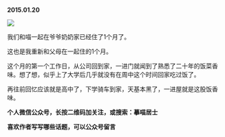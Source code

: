 
          
            
**2015.01.20**



![](//upload-images.jianshu.io/upload_images/51001-fa301c8f05bbb029.jpg)




我们和喵一起在爷爷奶奶家已经住了1个月了。

这也是我重新和父母在一起住的1个月。

这个月的第一个工作日，从公司回到家，一进门就闻到了熟悉了二十年的饭菜香味。想了想，似乎上了大学后几乎就没有在周中这个时间回家吃过饭了。

再往前回忆应该就是高中了，下学骑车到家，天基本黑了，一进屋就是这股饭香味。


**个人微信公众号，长按二维码加关注，或搜索：摹喵居士**

**喜欢作者写写哪些话题，可以公众号留言**




          
        